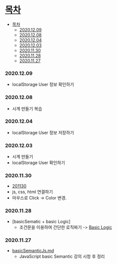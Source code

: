 # [목차](#목차)
- [목차](#목차)
    - [2020.12.09](#20201209)
    - [2020.12.08](#20201208)
    - [2020.12.04](#20201204)
    - [2020.12.03](#20201203)
    - [2020.11.30](#20201130)
    - [2020.11.28](#20201128)
    - [2020.11.27](#20201127)

### 2020.12.09
- localStorage User 정보 확인하기

### 2020.12.08
- 시계 만들기 복습

### 2020.12.04 
- localStorage User 정보 저장하기

### 2020.12.03
  - 시계 만들기
  - localStorage User 확인하기

### 2020.11.30
- [201130](201130)
- js, css, html 연결하기
- 마우스로 Click -> Color 변경.

### 2020.11.28
- [basicSematic + basic Logic]
  - 조건문을 이용하여 간단한 로직짜기 -> [Basic Logic](01.basic/basicLogic.html)

### 2020.11.27
- [basicSemanticJs.md](01.basic/BasicSemanticJS.md)
  - JavaScript basic Semantic 강의 시청 후 정리
